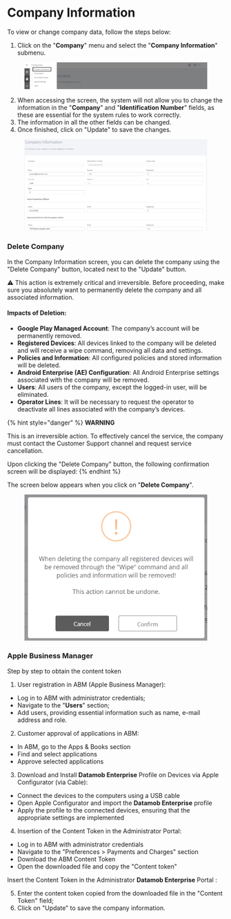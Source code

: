 # Company Information

To view or change company data, follow the steps below:

1. Click on the "**Company**" menu and select the "**Company Information**" submenu.

<figure><img src="../../../.gitbook/assets/Captura de tela 2024-02-14 150836.png" alt=""><figcaption></figcaption></figure>

2. When accessing the screen, the system will not allow you to change the information in the "**Company**" and "**Identification Number**" fields, as these are essential for the system rules to work correctly.
3. The information in all the other fields can be changed.
4. Once finished, click on "Update" to save the changes.

<figure><img src="../../../.gitbook/assets/image (17).png" alt=""><figcaption></figcaption></figure>

### Delete Company <a href="#id-2grqrue" id="id-2grqrue"></a>

In the Company Information screen, you can delete the company using the "Delete Company" button, located next to the "Update" button.

⚠️ This action is extremely critical and irreversible. Before proceeding, make sure you absolutely want to permanently delete the company and all associated information.

#### **Impacts of Deletion:**

* **Google Play Managed Account**: The company’s account will be permanently removed.
* **Registered Devices**: All devices linked to the company will be deleted and will receive a wipe command, removing all data and settings.
* **Policies and Information**: All configured policies and stored information will be deleted.
* **Android Enterprise (AE) Configuration**: All Android Enterprise settings associated with the company will be removed.
* **Users**: All users of the company, except the logged-in user, will be eliminated.
* **Operator Lines**: It will be necessary to request the operator to deactivate all lines associated with the company’s devices.

{% hint style="danger" %}
**WARNING**

This is an irreversible action. To effectively cancel the service, the company must contact the Customer Support channel and request service cancellation.

Upon clicking the "Delete Company" button, the following confirmation screen will be displayed:
{% endhint %}

The screen below appears when you click on "**Delete Company**".

<figure><img src="../../../.gitbook/assets/image (195).png" alt=""><figcaption></figcaption></figure>

### Apple Business Manager <a href="#id-2grqrue" id="id-2grqrue"></a>

Step by step to obtain the content token

1. User registration in ABM (Apple Business Manager):&#x20;

* Log in to ABM with administrator credentials;
* Navigate to the "**Users**" section;
* Add users, providing essential information such as name, e-mail address and role.

2. Customer approval of applications in ABM:&#x20;

* In ABM, go to the Apps & Books section
* Find and select applications
* Approve selected applications

3. Download and Install **Datamob Enterprise** Profile on Devices via Apple Configurator (via Cable):&#x20;

* Connect the devices to the computers using a USB cable
* Open Apple Configurator and import the **Datamob Enterprise** profile&#x20;
* Apply the profile to the connected devices, ensuring that the appropriate settings are implemented

4. Insertion of the Content Token in the Administrator Portal:

* Log in to ABM with administrator credentials
* Navigate to the "Preferences > Payments and Charges" section
* Download the ABM Content Token
* Open the downloaded file and copy the "Content token"

Insert the Content Token in the Administrator **Datamob Enterprise** Portal :

5. Enter the content token copied from the downloaded file in the "Content Token" field;
6. Click on "Update" to save the company information.
